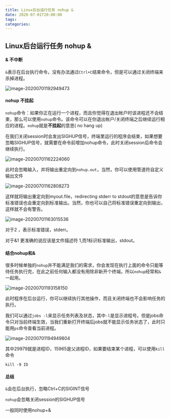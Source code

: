 ```yaml
---
title: Linux后台运行任务 nohup &
date: 2020-07-01T20:00:00
tags:
categories:
---
```


## Linux后台运行任务 nohup &


#### & 不中断

`&`表示在后台执行命令，没有办法通过`Ctrl+C`结束命令，但是可以通过关闭终端来杀掉进程。

![image-20200701192949473](https://img2020.cnblogs.com/blog/1205530/202007/1205530-20200701195835683-1516687088.png)


#### nohup 不挂起

`nohup`命令：如果你正在运行一个进程，而且你觉得在退出帐户时该进程还不会结束，那么可以使用`nohup`命令。该命令可以在你退出帐户/关闭终端之后继续运行相应的进程。`nohup`就是**不挂起**的意思( no hang up)

在我们关闭session时会发出SIGHUP信号，终端里运行的程序会结束，如果想要忽略SIGHUP信号，就需要在命令前增加nohup命令，此时关闭session后命令会继续执行。

![image-20200701162224060](https://img2020.cnblogs.com/blog/1205530/202007/1205530-20200701195835441-50411983.png)

此时会忽略输入，并将输出重定向到`nohup.out`，当然，你可以使用管道符自定义输出文件

![image-20200701162808273](https://img2020.cnblogs.com/blog/1205530/202007/1205530-20200701195835187-1194766780.png)

这样就将输出重定向到myout.file，redirecting stderr to stdout的意思是告诉你标准错误也会重定向到标准输出。当然，你也可以自己将标准错误重定向到输出，这样就不会有警告。

![image-20200701163015536](https://img2020.cnblogs.com/blog/1205530/202007/1205530-20200701195834965-1308556823.png)

对于2 ，表示标准错误，stderr。

对于&1 更准确的说应该是文件描述符 1,而1标识标准输出，stdout。


#### 结合nohup和&

很多时候单独的`nohup`并不能满足我们的需求，你会发现在执行上面的命令只能等待任务执行完，在此之前任何输入都没有用除非新开个终端，所以`nohup`经常和`&`一起用。

![image-20200701193158150](https://img2020.cnblogs.com/blog/1205530/202007/1205530-20200701195834681-1164445864.png)

此时程序在后台运行，你可以继续执行其他操作，而且关闭终端也不会影响任务的执行。

我们可以通过`jobs -l`来显示任务列表及状态，其中`-l`是显示进程号。但是jobs命令只对当前终端生效，当我们重新打开终端后jobs就不能显示任务状态了，此时只能用`ps`命令查看当前进程。

![image-20200701194949804](https://img2020.cnblogs.com/blog/1205530/202007/1205530-20200701195834311-92193861.png)

其中29979就是进程ID，15965是父进程ID，如果要结束某个进程，可以使用`kill`命令

```
kill -9 ID
```



#### 总结

`&`会在后台执行，忽略Ctrl+C的SIGINT信号

`nohup`会忽略关闭session的SIGHUP信号

一般同时使用nohup+&

    